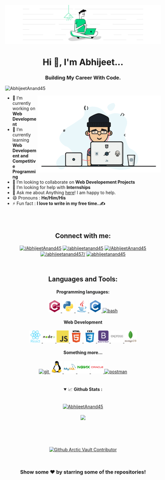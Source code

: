 <!-- ##  Hi, I’m Abhijeet Anand 👋

- A computer Science UnderGrad at NIT Manipur.
- I’m Exploring My Knowledge in Web Development 🕸.
- Javascript Lover 📚
- Competitive Programmer 💻.
- You can ask any Query related to Data Structures , Algorithms , Javascript , Web Development !
 
- 📫 You can reach me via [LinkedIn](https://www.linkedin.com/in/abhijeetanand21/) 
 -->

![](https://github.com/AbhijeetAnand45/AbhijeetAnand45/blob/main/banner.png)

<h1 align="center">Hi 👋, I'm Abhijeet...</h1>
<h3 align="center">Building My Career With Code.</h3>

<p align="left"> <img src="https://komarev.com/ghpvc/?username=AbhijeetAnand45&label=Profile%20views&color=0e75b6&style=flat" alt="AbhijeetAnand45" /> </p>
<a target="_blank">
  <img align="right" height="250" width="400" alt="GIF" src="https://github.com/AbhijeetAnand45/AbhijeetAnand45/blob/master/image.gif">
</a>

- 🔭 I’m currently working on **Web Development**
- 🌱 I’m currently learning **Web Developement and Competitive Programming**
- 👯 I’m looking to collaborate on **Web Developement Projects**
- 🤔 I’m looking for help with **Internships**
- 💬 Ask me about Anything [here](mailto:aabhijeet011@gmail.com)! I am happy to help.
- 😄 Pronouns : **He/Him/His**
- ⚡ Fun fact : **I love to write in my free time..✍**
<br />
<br />
<h2 align="center">Connect with me:</h2>
<p align="center">
<a href="https://twitter.com//AbhijeetAnand45" target="blank"><img align="center" src="https://cdn.jsdelivr.net/npm/simple-icons@3.0.1/icons/twitter.svg" alt="/AbhijeetAnand45" height="30" width="40"/></a>
<a href="https://linkedin.com/in//abhijeetanand45" target="blank"><img align="center" src="https://cdn.jsdelivr.net/npm/simple-icons@3.0.1/icons/linkedin.svg" alt="/abhijeetanand45" height="30" width="40" /></a>
<a href="https://fb.com//AbhijeetAnand45" target="blank"><img align="center" src="https://cdn.jsdelivr.net/npm/simple-icons@3.0.1/icons/facebook.svg" alt="/AbhijeetAnand45" height="30" width="40" /></a>
<a href="https://instagram.com//abhijeetanand457/" target="blank"><img align="center" src="https://cdn.jsdelivr.net/npm/simple-icons@3.0.1/icons/instagram.svg" alt="/abhijeetanand457/" height="30" width="40" /></a>
<a href="https://www.leetcode.com/abhijeetanand45" target="blank"><img align="center" src="https://cdn.jsdelivr.net/npm/simple-icons@3.0.1/icons/leetcode.svg" alt="abhijeetanand45" height="30" width="40" /></a>
</p>
<br />
<h2 align="center">Languages and Tools:</h2>
<h4 align="center">Programming languages:</h4>
<p align="center">
<a href="https://www.w3schools.com/cpp/" target="_blank"> <img src="https://raw.githubusercontent.com/devicons/devicon/master/icons/cplusplus/cplusplus-original.svg" alt="cplusplus" width="40" height="40"/> </a>
<a href="https://www.python.org" target="_blank"> <img src="https://raw.githubusercontent.com/devicons/devicon/master/icons/python/python-original.svg" alt="python" width="40" height="40"/> </a>
<a href="https://www.java.com" target="_blank"> <img src="https://raw.githubusercontent.com/devicons/devicon/master/icons/java/java-original.svg" alt="java" width="40" height="40"/> </a>
<a href="https://www.cprogramming.com/" target="_blank"> <img src="https://raw.githubusercontent.com/devicons/devicon/master/icons/c/c-original.svg" alt="c" width="40" height="40"/> </a>
<a href="https://www.gnu.org/software/bash/" target="_blank"> <img src="https://www.vectorlogo.zone/logos/gnu_bash/gnu_bash-icon.svg" alt="bash" width="40" height="40"/> </a>
</p>

<h4 align="center">Web Development</h4>
<p align="center">
<a href="https://reactjs.org/" target="_blank"> <img src="https://raw.githubusercontent.com/devicons/devicon/master/icons/react/react-original-wordmark.svg" alt="react" width="40" height="40"/> </a>
<a href="https://nodejs.org" target="_blank"> <img src="https://raw.githubusercontent.com/devicons/devicon/master/icons/nodejs/nodejs-original-wordmark.svg" alt="nodejs" width="40" height="40"/> </a>
<a href="https://developer.mozilla.org/en-US/docs/Web/JavaScript" target="_blank"> <img src="https://raw.githubusercontent.com/devicons/devicon/master/icons/javascript/javascript-original.svg" alt="javascript" width="40" height="40"/> </a>
<a href="https://www.w3.org/html/" target="_blank"> <img src="https://raw.githubusercontent.com/devicons/devicon/master/icons/html5/html5-original-wordmark.svg" alt="html5" width="40" height="40"/> </a>
<a href="https://www.w3schools.com/css/" target="_blank"> <img src="https://raw.githubusercontent.com/devicons/devicon/master/icons/css3/css3-original-wordmark.svg" alt="css3" width="40" height="40"/> </a>
<a href="https://getbootstrap.com" target="_blank"> <img src="https://raw.githubusercontent.com/devicons/devicon/master/icons/bootstrap/bootstrap-plain-wordmark.svg" alt="bootstrap" width="40" height="40"/> </a>
<a href="https://expressjs.com" target="_blank"> <img src="https://raw.githubusercontent.com/devicons/devicon/master/icons/express/express-original-wordmark.svg" alt="express" width="40" height="40"/> </a>
<a href="https://www.mongodb.com/" target="_blank"> <img src="https://raw.githubusercontent.com/devicons/devicon/master/icons/mongodb/mongodb-original-wordmark.svg" alt="mongodb" width="40" height="40"/> </a>
</p>
<!-- <h4 align="center">Machine Learning</h4>
<p align="center">
<a href="https://www.tensorflow.org" target="_blank"> <img src="https://www.vectorlogo.zone/logos/tensorflow/tensorflow-icon.svg" alt="tensorflow" width="40" height="40"/> </a>
<a href="https://opencv.org/" target="_blank"> <img src="https://www.vectorlogo.zone/logos/opencv/opencv-icon.svg" alt="opencv" width="40" height="40"/> </a>
<a href="https://pytorch.org/" target="_blank"> <img src="https://www.vectorlogo.zone/logos/pytorch/pytorch-icon.svg" alt="pytorch" width="40" height="40"/> </a>
<a href="https://scikit-learn.org/" target="_blank"> <img src="https://upload.wikimedia.org/wikipedia/commons/0/05/Scikit_learn_logo_small.svg" alt="scikit_learn" width="40" height="40"/> </a>
</p> -->
<h4 align="center">Something more...</h4>
<p align="center">
 <a href="https://git-scm.com/" target="_blank"> <img src="https://www.vectorlogo.zone/logos/git-scm/git-scm-icon.svg" alt="git" width="40" height="40"/> </a>
 <a href="https://www.linux.org/" target="_blank"> <img src="https://raw.githubusercontent.com/devicons/devicon/master/icons/linux/linux-original.svg" alt="linux" width="40" height="40"/> </a>
  <a href="https://www.mysql.com/" target="_blank"> <img src="https://raw.githubusercontent.com/devicons/devicon/master/icons/mysql/mysql-original-wordmark.svg" alt="mysql" width="40" height="40"/> </a>
  <a href="https://www.nginx.com" target="_blank"> <img src="https://raw.githubusercontent.com/devicons/devicon/master/icons/nginx/nginx-original.svg" alt="nginx" width="40" height="40"/> </a>
  <a href="https://www.oracle.com/" target="_blank"> <img src="https://raw.githubusercontent.com/devicons/devicon/master/icons/oracle/oracle-original.svg" alt="oracle" width="40" height="40"/> </a>
  <a href="https://postman.com" target="_blank"> <img src="https://www.vectorlogo.zone/logos/getpostman/getpostman-icon.svg" alt="postman" width="40" height="40"/> </a>
</p>


#

<details open="">
<summary align="center">
  <g-emoji class="g-emoji" alias="chart_with_upwards_trend" fallback-src="https://github.githubassets.com/images/icons/emoji/unicode/1f4c8.png">📈</g-emoji>
  <strong>Github Stats : </strong>
  </summary>
<br>


<p align="center">
  <a href="https://github.com/AbhijeetAnand45">
    <img align="center" src="https://github-readme-stats.vercel.app/api?username=AbhijeetAnand45&show_icons=true&locale=en&hide_border=true&title_color=94b4a4&amp&icon_color=FFFFFF&amp&text_color=FFFFFF&amp&bg_color=000000&count_private=true&include_all_commits=true" alt="AbhijeetAnand45" />
  </a>
  <br />
  <br />
  <a href="https://github.com/AbhijeetAnand45">
    <img align="center" height="195px" src="https://github-readme-stats.vercel.app/api/top-langs/?username=AbhijeetAnand45&text_color=FFFFFF&bg_color=000000&title_color=94b4a4&langs_count=15&layout=compact&hide_border=true" />
  </a>
</p>
</details>

#

<br />
<br />


<p align="center">
  <a href="https://archiveprogram.github.com/">
    <img alt="Github Arctic Vault Contributor" src = "https://github.com/JayantGoel001/JayantGoel001/blob/master/arctic.gif" width="100px" height="100px">
  </a>
</p>
<br />
<h3 align="center">Show some ❤️ by starring some of the repositories!</h3>

#




